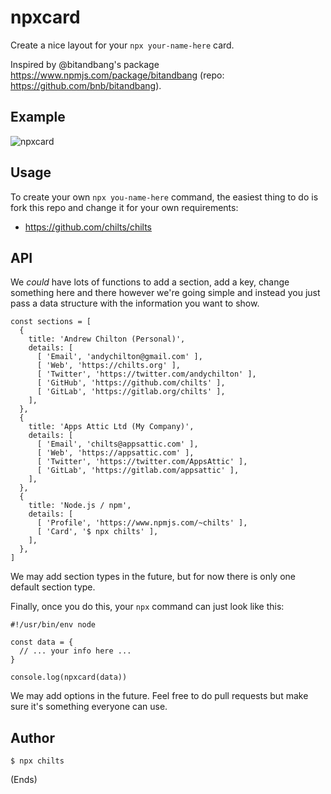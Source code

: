 # npxcard #

Create a nice layout for your `npx your-name-here` card.

Inspired by @bitandbang's package https://www.npmjs.com/package/bitandbang (repo: https://github.com/bnb/bitandbang).

## Example ##

![npxcard](https://i.postimg.cc/0NbQMWc9/npxcard-example.png)

## Usage ##

To create your own `npx you-name-here` command, the easiest thing to do is fork this repo and change it for your own requirements:

* https://github.com/chilts/chilts

## API ##

We *could* have lots of functions to add a section, add a key, change something here and there however we're going
simple and instead you just pass a data structure with the information you want to show.

```
const sections = [
  {
    title: 'Andrew Chilton (Personal)',
    details: [
      [ 'Email', 'andychilton@gmail.com' ],
      [ 'Web', 'https://chilts.org' ],
      [ 'Twitter', 'https://twitter.com/andychilton' ],
      [ 'GitHub', 'https://github.com/chilts' ],
      [ 'GitLab', 'https://gitlab.org/chilts' ],
    ],
  },
  {
    title: 'Apps Attic Ltd (My Company)',
    details: [
      [ 'Email', 'chilts@appsattic.com' ],
      [ 'Web', 'https://appsattic.com' ],
      [ 'Twitter', 'https://twitter.com/AppsAttic' ],
      [ 'GitLab', 'https://gitlab.com/appsattic' ],
    ],
  },
  {
    title: 'Node.js / npm',
    details: [
      [ 'Profile', 'https://www.npmjs.com/~chilts' ],
      [ 'Card', '$ npx chilts' ],
    ],
  },
]
```

We may add section types in the future, but for now there is only one default section type.

Finally, once you do this, your `npx` command can just look like this:

```
#!/usr/bin/env node

const data = {
  // ... your info here ...
}

console.log(npxcard(data))
```

We may add options in the future. Feel free to do pull requests but make sure it's something everyone can use.

## Author ##

```
$ npx chilts
```

(Ends)
